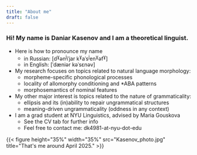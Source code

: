 ```yaml
---
title: "About me"
draft: false
---
```


### Hi! My name is Daniar Kasenov and I am a theoretical linguist. 
  + Here is how to pronounce my name 
    + in Russian: [d<sup>ɣ</sup>ən<sup>j</sup>iˈjar k<sup>ɣ</sup>aˈs<sup>j</sup>en<sup>ɣ</sup>əf<sup>ɣ</sup>]
    + in English: [ˈdæniər kəˈsɛnəv]
  + My research focuses on topics related to natural language morphology:
    + morpheme-specific phonological processes
    + locality of allomorphy conditioning and *ABA patterns
    + morphosemantics of nominal features
  + My other major interest is topics related to the nature of grammaticality:
    + ellipsis and its (in)ability to repair ungrammatical structures
    + meaning-driven ungrammaticality (oddness in any context)
  + I am a grad student at NYU Linguistics, advised by Maria Gouskova
    + See the CV tab for further info
    + Feel free to contact me: dk4981-at-nyu-dot-edu

{{< figure height="35%" width="35%" src="Kasenov_photo.jpg" title="That's me around April 2025." >}}